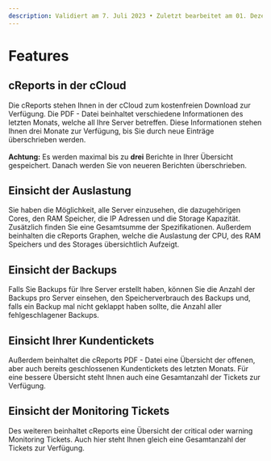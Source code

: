 ```yaml
---
description: Validiert am 7. Juli 2023 • Zuletzt bearbeitet am 01. Dezember 2023
---
```


# Features

## cReports in der cCloud

Die cReports stehen Ihnen in der cCloud zum kostenfreien Download zur Verfügung. Die PDF - Datei beinhaltet verschiedene Informationen des letzten Monats, welche all Ihre Server betreffen. Diese Informationen stehen Ihnen drei Monate zur Verfügung, bis Sie durch neue Einträge überschrieben werden.\
\
**Achtung:** Es werden maximal bis zu **drei** Berichte in Ihrer Übersicht gespeichert. Danach werden Sie von neueren Berichten überschrieben.

## Einsicht der Auslastung&#x20;

Sie haben die Möglichkeit, alle Server einzusehen, die dazugehörigen Cores, den RAM Speicher, die IP Adressen und die Storage Kapazität. Zusätzlich finden Sie eine Gesamtsumme der Spezifikationen. Außerdem beinhalten die cReports Graphen, welche die Auslastung der CPU, des RAM Speichers und des Storages übersichtlich Aufzeigt.&#x20;

## Einsicht der Backups

Falls Sie Backups für Ihre Server erstellt haben, können Sie die Anzahl der Backups pro Server einsehen, den Speicherverbrauch des Backups und, falls ein Backup mal nicht geklappt haben sollte, die Anzahl aller fehlgeschlagener Backups.

## Einsicht Ihrer Kundentickets

Außerdem beinhaltet die cReports PDF - Datei eine Übersicht der offenen, aber auch bereits geschlossenen Kundentickets des letzten Monats. Für eine bessere Übersicht steht Ihnen auch eine Gesamtanzahl der Tickets zur Verfügung.

## Einsicht der Monitoring Tickets

Des weiteren beinhaltet cReports eine Übersicht der critical oder warning Monitoring Tickets. Auch hier steht Ihnen gleich eine Gesamtanzahl der Tickets zur Verfügung. &#x20;
